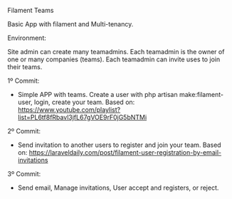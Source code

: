 Filament Teams

Basic App with filament and Multi-tenancy.

Environment:

Site admin can create many teamadmins. Each teamadmin is the owner of one or many companies (teams).
Each teamadmin can invite uses to join their teams.

1º Commit:
- Simple APP with teams. Create a user with php artisan make:filament-user, login, create your team.
Based on: https://www.youtube.com/playlist?list=PL6tf8fRbavl3jfL67gVOE9rF0jG5bNTMi

2º Commit:
- Send invitation to another users to register and join your team.
Based on: https://laraveldaily.com/post/filament-user-registration-by-email-invitations

3º Commit:
- Send email, Manage invitations, User accept and registers, or reject.
